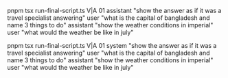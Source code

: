 pnpm tsx run-final-script.ts V|A 01 assistant "show the answer as if it was a travel specialist answering" user "what is the capital of bangladesh and name 3 things to do" assistant "show the weather conditions in imperial" user "what would the weather be like in july"

pnpm tsx run-final-script.ts V|A 01 system "show the answer as if it was a travel specialist answering" user "what is the capital of bangladesh and name 3 things to do" assistant "show the weather conditions in imperial" user "what would the weather be like in july"
